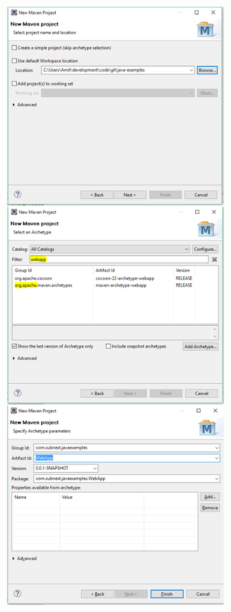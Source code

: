 ![New maven Project](https://github.com/amitrke/java-examples/blob/master/WebApp/docs/2-new-maven-project.PNG)
![New maven Project](https://github.com/amitrke/java-examples/blob/master/WebApp/docs/3-select-archetype.PNG)
![New maven Project](https://github.com/amitrke/java-examples/blob/master/WebApp/docs/4-project-name.PNG)
